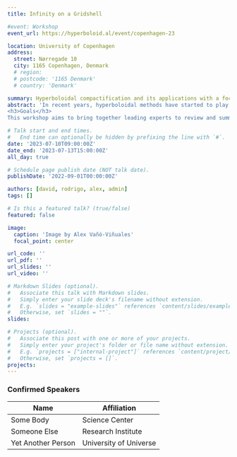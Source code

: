 ```yaml
---
title: Infinity on a Gridshell

#event: Workshop
event_url: https://hyperboloid.al/event/copenhagen-23

location: University of Copenhagen
address:
  street: Nørregade 10
  city: 1165 Copenhagen, Denmark
  # region: 
  # postcode: '1165 Denmark'
  # country: 'Denmark'

summary: Hyperboloidal compactification and its applications with a focus on Einstein equations.
abstract: 'In recent years, hyperboloidal methods have started to play a critical role in black-hole perturbation theory as they have expanded into diverse applications such as the computation of long-time wave equations, quasi-normal modes, alternative theories of gravity, effective-one-body formalism, and self-force. Extensive progress has been achieved during the past decade, with many developments targeting the generic solution of nonlinear Einstein equations. 
<h3>Goals</h3>
This workshop aims to bring together leading experts to review and summarize the progress in hyperboloidal methods. Our goal is to assess the current state-of-the-art of these methods in a wide range of applications and to foster new collaborations. We will particularly focus on solving the full Einstein equations for astrophysically relevant scenarios.'

# Talk start and end times.
#   End time can optionally be hidden by prefixing the line with `#`.
date: '2023-07-10T09:00:00Z'
date_end: '2023-07-13T15:00:00Z'
all_day: true

# Schedule page publish date (NOT talk date).
publishDate: '2022-09-01T00:00:00Z'

authors: [david, rodrigo, alex, admin]
tags: []

# Is this a featured talk? (true/false)
featured: false

image:  
  caption: 'Image by Alex Vañó-Viñuales'
  focal_point: center

url_code: ''
url_pdf: ''
url_slides: ''
url_video: ''

# Markdown Slides (optional).
#   Associate this talk with Markdown slides.
#   Simply enter your slide deck's filename without extension.
#   E.g. `slides = "example-slides"` references `content/slides/example-slides.md`.
#   Otherwise, set `slides = ""`.
slides:

# Projects (optional).
#   Associate this post with one or more of your projects.
#   Simply enter your project's folder or file name without extension.
#   E.g. `projects = ["internal-project"]` references `content/project/deep-learning/index.md`.
#   Otherwise, set `projects = []`.
projects:
---
```



### Confirmed Speakers

<table class="table table-hover">
  <thead class="thead-dark">
    <tr>
      <th scope="col">Name</th>
      <th scope="col">Affiliation</th>
    </tr>
  </thead>
  <tbody>
    <tr>
      <td>Some Body</td>
      <td>Science Center</td>
    </tr>
    <tr>
      <td>Someone Else</td>
      <td>Research Institute</td>
    </tr>
    <tr>
      <td>Yet Another Person</td>
      <td>University of Universe</td>
    </tr>
  </tbody>
</table>
